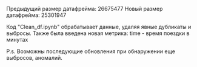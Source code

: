 Предыдущий размер датафрейма: 26675477
Новый размер датафрейма: 25301947

Код "Clean_df.ipynb" обрабатывает данные, удаляя явные дубликаты и выбросы. Также была введена новая метрика:
time - время поездки в минутах

P.s.
Возможны последующие обновления при обнаружении еще выбросов, аномалий.
